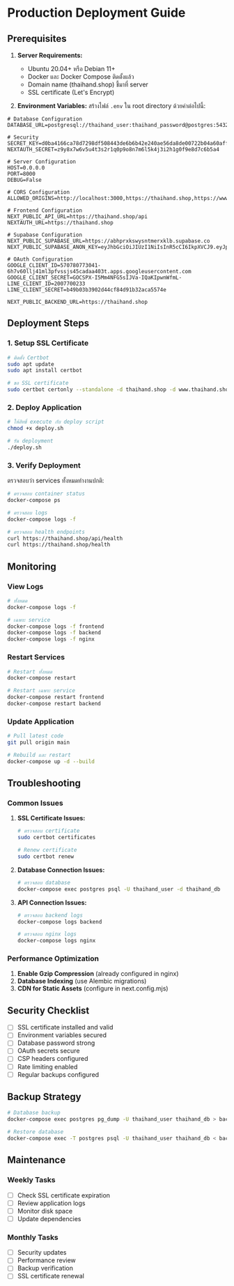 # Production Deployment Guide

## Prerequisites

1. **Server Requirements:**
   - Ubuntu 20.04+ หรือ Debian 11+
   - Docker และ Docker Compose ติดตั้งแล้ว
   - Domain name (thaihand.shop) ชี้มาที่ server
   - SSL certificate (Let's Encrypt)

2. **Environment Variables:**
   สร้างไฟล์ `.env` ใน root directory ด้วยค่าต่อไปนี้:

```env
# Database Configuration
DATABASE_URL=postgresql://thaihand_user:thaihand_password@postgres:5432/thaihand_db

# Security
SECRET_KEY=d0ba4166ca78d7298df508443de6b6b42e240ae56da8de00722b04a60aff3ff4
NEXTAUTH_SECRET=z9y8x7w6v5u4t3s2r1q0p9o8n7m6l5k4j3i2h1g0f9e8d7c6b5a4

# Server Configuration
HOST=0.0.0.0
PORT=8000
DEBUG=False

# CORS Configuration
ALLOWED_ORIGINS=http://localhost:3000,https://thaihand.shop,https://www.thaihand.shop

# Frontend Configuration
NEXT_PUBLIC_API_URL=https://thaihand.shop/api
NEXTAUTH_URL=https://thaihand.shop

# Supabase Configuration
NEXT_PUBLIC_SUPABASE_URL=https://abhprxkswysntmerxklb.supabase.co
NEXT_PUBLIC_SUPABASE_ANON_KEY=eyJhbGciOiJIUzI1NiIsInR5cCI6IkpXVCJ9.eyJpc3MiOiJzdXBhYmFzZSIsInJlZiI6ImFiaHByeGtzd3lzbnRtZXJ4a2xiIiwicm9sZSI6ImFub24iLCJpYXQiOjE3NTE0NTc2ODAsImV4cCI6MjA2NzAzMzY4MH0.MLRoT_AH5V9XrSFo7eDbqS8K76LTU69nxYUQqn9tIhk

# OAuth Configuration
GOOGLE_CLIENT_ID=570780773041-6h7v60llj41ml3pfvssjs45cadaa403t.apps.googleusercontent.com
GOOGLE_CLIENT_SECRET=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
LINE_CLIENT_ID=2007700233
LINE_CLIENT_SECRET=b49b03b3902d44cf84d91b32aca5574e

NEXT_PUBLIC_BACKEND_URL=https://thaihand.shop
```

## Deployment Steps

### 1. Setup SSL Certificate

```bash
# ติดตั้ง Certbot
sudo apt update
sudo apt install certbot

# ขอ SSL certificate
sudo certbot certonly --standalone -d thaihand.shop -d www.thaihand.shop
```

### 2. Deploy Application

```bash
# ให้สิทธิ์ execute กับ deploy script
chmod +x deploy.sh

# รัน deployment
./deploy.sh
```

### 3. Verify Deployment

ตรวจสอบว่า services ทั้งหมดทำงานปกติ:

```bash
# ตรวจสอบ container status
docker-compose ps

# ตรวจสอบ logs
docker-compose logs -f

# ตรวจสอบ health endpoints
curl https://thaihand.shop/api/health
curl https://thaihand.shop/health
```

## Monitoring

### View Logs
```bash
# ทั้งหมด
docker-compose logs -f

# เฉพาะ service
docker-compose logs -f frontend
docker-compose logs -f backend
docker-compose logs -f nginx
```

### Restart Services
```bash
# Restart ทั้งหมด
docker-compose restart

# Restart เฉพาะ service
docker-compose restart frontend
docker-compose restart backend
```

### Update Application
```bash
# Pull latest code
git pull origin main

# Rebuild และ restart
docker-compose up -d --build
```

## Troubleshooting

### Common Issues

1. **SSL Certificate Issues:**
   ```bash
   # ตรวจสอบ certificate
   sudo certbot certificates
   
   # Renew certificate
   sudo certbot renew
   ```

2. **Database Connection Issues:**
   ```bash
   # ตรวจสอบ database
   docker-compose exec postgres psql -U thaihand_user -d thaihand_db
   ```

3. **API Connection Issues:**
   ```bash
   # ตรวจสอบ backend logs
   docker-compose logs backend
   
   # ตรวจสอบ nginx logs
   docker-compose logs nginx
   ```

### Performance Optimization

1. **Enable Gzip Compression** (already configured in nginx)
2. **Database Indexing** (use Alembic migrations)
3. **CDN for Static Assets** (configure in next.config.mjs)

## Security Checklist

- [ ] SSL certificate installed and valid
- [ ] Environment variables secured
- [ ] Database password strong
- [ ] OAuth secrets secure
- [ ] CSP headers configured
- [ ] Rate limiting enabled
- [ ] Regular backups configured

## Backup Strategy

```bash
# Database backup
docker-compose exec postgres pg_dump -U thaihand_user thaihand_db > backup.sql

# Restore database
docker-compose exec -T postgres psql -U thaihand_user thaihand_db < backup.sql
```

## Maintenance

### Weekly Tasks
- [ ] Check SSL certificate expiration
- [ ] Review application logs
- [ ] Monitor disk space
- [ ] Update dependencies

### Monthly Tasks
- [ ] Security updates
- [ ] Performance review
- [ ] Backup verification
- [ ] SSL certificate renewal 